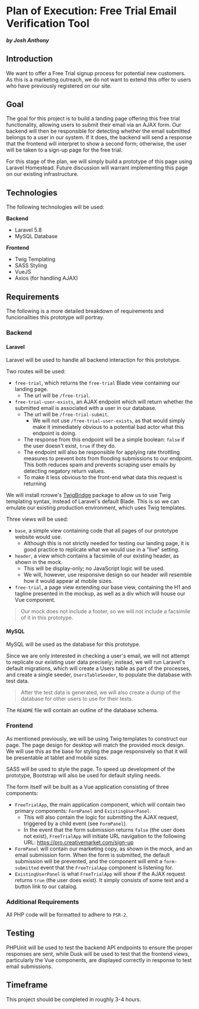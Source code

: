 # Plan of Execution: Free Trial Email Verification Tool

##### by Josh Anthony

## Introduction
We want to offer a Free Trial signup process for potential new customers. As this is a marketing outreach, we do not want to extend this offer to users who have previously registered on our site.

## Goal
The goal for this project is to build a landing page offering this free trial functionality, allowing users to submit their email via an AJAX form. Our backend will then be responsible for detecting whether the email submitted belongs to a user in our system. If it does, the backend will send a response that the frontend will interpret to show a second form; otherwise, the user will be taken to a sign-up page for the free trial.

For this stage of the plan, we will simply build a prototype of this page using Laravel Homestead. Future discussion will warrant implementing this page on our existing infrastructure.

## Technologies

The following technologies will be used:

**Backend**
- Laravel 5.8
- MySQL Database

**Frontend**
- Twig Templating
- SASS Styling
- VueJS
- Axios (for handling AJAX)

## Requirements

The following is a more detailed breakdown of requirements and funcionalities this prototype will portray.

### Backend

#### Laravel

Laravel will be used to handle all backend interaction for this prototype.

Two routes will be used:

- `free-trial`, which returns the `free-trial` Blade view containing our landing page.
  - The url will be `/free-trial`.
- `free-trial-user-exists`, an AJAX endpoint which will return whether the submitted email is associated with a user in our database.
  - The url will be `/free-trial-submit`.
    - We will not use `/free-trial-user-exists`, as that would simply make it immediately obvious to a potential bad actor what this endpoint is doing.
  - The response from this endpoint will be a simple boolean: `false` if the user doesn't exist, `true` if they do.
  - The endpoint will also be responsible for applying rate throttling measures to prevent bots from flooding submissions to our endpoint. This both reduces spam and prevents scraping user emails by detecting negatory return values.
  - To make it less obvious to the front-end what data this request is returning

We will install rcrowe's [TwigBridge](https://github.com/rcrowe/TwigBridge) package to allow us to use Twig templating syntax, instead of Laravel's default Blade. This is so we can emulate our existing production environment, which uses Twig templates.

Three views will be used:
- `base`, a simple view containing code that all pages of our prototype website would use.
  - Although this is not strictly needed for testing our landing page, it is good practice to replicate what we would use in a "live" setting.
- `header`, a view which contains a facsimile of our existing header, as shown in the mock.
  - This will be display-only; no JavaScript logic will be used.
  - We will, however, use responsive design so our header will resemble how it would appear at mobile sizes.
- `free-trial`, a page view extending our base view, containing the H1 and tagline presented in the mockup, as well as a div which will house our Vue component.

> Our mock does not include a footer, so we will not include a facsimile of it in this prototype.

#### MySQL
MySQL will be used as the database for this prototype.

Since we are only interested in checking a user's email, we will not attempt to replicate our existing user data precisely; instead, we will run Laravel's default migrations, which will create a Users table as part of the processes, and create a single seeder, `UsersTableSeeder`, to populate the database with test data.

> After the test data is generated, we will also create a dump of the database for other users to use for their tests.

The `README` file will contain an outline of the database schema.

### Frontend

As mentioned previously, we will be using Twig templates to construct our page. The page design for desktop will match the provided mock design. We will use this as the base for styling the page responsively so that it will be presentable at tablet and mobile sizes.

SASS will be used to style the page. To speed up development of the prototype, Bootstrap will also be used for default styling needs.

The form itself will be built as a Vue application consisting of three components:

- `FreeTrialApp`, the main application component, which will contain two primary components: `FormPanel` and `ExistingUserPanel`.
  - This will also contain the logic for submitting the AJAX request, triggered by a child event (see `FormPanel`).
  - In the event that the form submission returns `false` (the user does not exist), `FreeTrialApp` will initiate URL navigation to the following URL: https://pro.creativemarket.com/sign-up
- `FormPanel` will contain our marketing copy, as shown in the mock, and an email submission form. When the form is submitted, the default submission will be prevented, and the component will emit a `form-submitted` event that the `FreeTrialApp` component is listening for.
- `ExistingUserPanel` is what `FreeTrialApp` will show if the AJAX request returns `true` (the user does exist). It simply consists of some text and a button link to our catalog.

### Additional Requirements

All PHP code will be formatted to adhere to `PSR-2`.

## Testing

PHPUnit will be used to test the backend API endpoints to ensure the proper responses are sent, while Dusk will be used to test that the frontend views, particularly the Vue components, are displayed correctly in response to test email submissions.

## Timeframe
This project should be completed in roughly 3-4 hours.